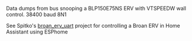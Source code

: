 Data dumps from bus snooping a BLP150E75NS ERV with VTSPEEDW wall control.
38400 baud 8N1

See Spitko's [broan_erv_uart](https://github.com/nspitko/broan_erv_uart/blob/main/README.md) project for controlling a Broan ERV in Home Assistant using ESPhome
